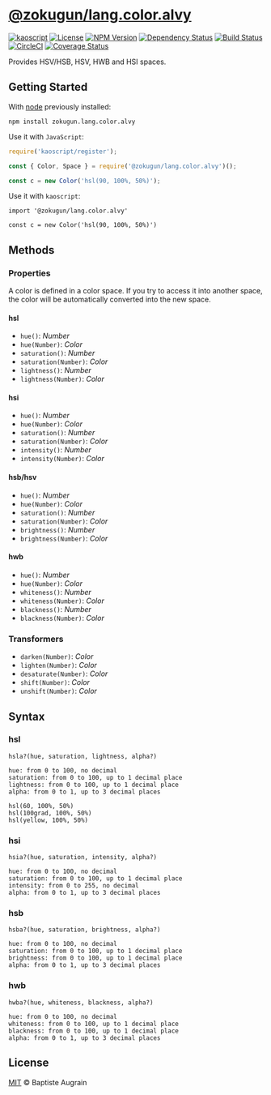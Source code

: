 [@zokugun/lang.color.alvy](https://github.com/ZokugunKS/lang.color.alvy)
==============================================================

[![kaoscript](https://img.shields.io/badge/language-kaoscript-orange.svg)](https://github.com/kaoscript/kaoscript)
[![License](https://img.shields.io/badge/license-MIT-blue.svg)](./LICENSE)
[![NPM Version](https://img.shields.io/npm/v/@zokugun/lang.color.alvy.svg?colorB=green)](https://www.npmjs.com/package/@zokugun/lang.color.alvy)
[![Dependency Status](https://badges.depfu.com/badges//overview.svg)](https://depfu.com/github/zokugun/lang.color.alvy)
[![Build Status](https://travis-ci.org/ZokugunKS/lang.color.alvy.svg?branch=master)](https://travis-ci.org/ZokugunKS/lang.color.alvy)
[![CircleCI](https://circleci.com/gh/ZokugunKS/lang.color.alvy/tree/master.svg?style=shield)](https://circleci.com/gh/ZokugunKS/lang.color.alvy/tree/master)
[![Coverage Status](https://img.shields.io/coveralls/ZokugunKS/lang.color.alvy/master.svg)](https://coveralls.io/github/ZokugunKS/lang.color.alvy)

Provides HSV/HSB, HSV, HWB and HSI spaces.

Getting Started
---------------

With [node](http://nodejs.org) previously installed:

	npm install zokugun.lang.color.alvy

Use it with `JavaScript`:

```javascript
require('kaoscript/register');

const { Color, Space } = require('@zokugun/lang.color.alvy')();

const c = new Color('hsl(90, 100%, 50%)');
```

Use it with `kaoscript`:
```kaoscript
import '@zokugun/lang.color.alvy'

const c = new Color('hsl(90, 100%, 50%)')
```

Methods
-------

### Properties

A color is defined in a color space. If you try to access it into another space, the color will be automatically converted into the new space.

#### hsl

* `hue()`: *Number*
* `hue(Number)`: *Color*
* `saturation()`: *Number*
* `saturation(Number)`: *Color*
* `lightness()`: *Number*
* `lightness(Number)`: *Color*

#### hsi

* `hue()`: *Number*
* `hue(Number)`: *Color*
* `saturation()`: *Number*
* `saturation(Number)`: *Color*
* `intensity()`: *Number*
* `intensity(Number)`: *Color*

#### hsb/hsv

* `hue()`: *Number*
* `hue(Number)`: *Color*
* `saturation()`: *Number*
* `saturation(Number)`: *Color*
* `brightness()`: *Number*
* `brightness(Number)`: *Color*

#### hwb

* `hue()`: *Number*
* `hue(Number)`: *Color*
* `whiteness()`: *Number*
* `whiteness(Number)`: *Color*
* `blackness()`: *Number*
* `blackness(Number)`: *Color*

### Transformers

* `darken(Number)`: *Color*
* `lighten(Number)`: *Color*
* `desaturate(Number)`: *Color*
* `shift(Number)`: *Color*
* `unshift(Number)`: *Color*

Syntax
------

### hsl
```
hsla?(hue, saturation, lightness, alpha?)

hue: from 0 to 100, no decimal
saturation: from 0 to 100, up to 1 decimal place
lightness: from 0 to 100, up to 1 decimal place
alpha: from 0 to 1, up to 3 decimal places

hsl(60, 100%, 50%)
hsl(100grad, 100%, 50%)
hsl(yellow, 100%, 50%)
```

### hsi
```
hsia?(hue, saturation, intensity, alpha?)

hue: from 0 to 100, no decimal
saturation: from 0 to 100, up to 1 decimal place
intensity: from 0 to 255, no decimal
alpha: from 0 to 1, up to 3 decimal places
```

### hsb
```
hsba?(hue, saturation, brightness, alpha?)

hue: from 0 to 100, no decimal
saturation: from 0 to 100, up to 1 decimal place
brightness: from 0 to 100, up to 1 decimal place
alpha: from 0 to 1, up to 3 decimal places
```

### hwb
```
hwba?(hue, whiteness, blackness, alpha?)

hue: from 0 to 100, no decimal
whiteness: from 0 to 100, up to 1 decimal place
blackness: from 0 to 100, up to 1 decimal place
alpha: from 0 to 1, up to 3 decimal places
```

License
-------

[MIT](http://www.opensource.org/licenses/mit-license.php) &copy; Baptiste Augrain
